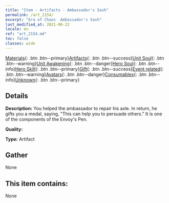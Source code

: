 ```yaml
---
title: "Item - Artifacts - Ambassador's Sash"
permalink: /art_2154/
excerpt: "Era of Chaos  Ambassador's Sash"
last_modified_at: 2021-06-22
locale: en
ref: "art_2154.md"
toc: false
classes: wide
---
```

 [Materials](/Items/){: .btn .btn--primary}[Artifacts](/Items/Artifacts/){: .btn .btn--success}[Unit Soul](/Items/UnitSoul/){: .btn .btn--warning}[Unit Awakening](/Items/UnitAwakening/){: .btn .btn--danger}[Hero Soul](/Items/HeroSoul/){: .btn .btn--info}[Hero Skill](/Items/HeroSkill/){: .btn .btn--primary}[Gift](/Items/Gift/){: .btn .btn--success}[Event related](/Items/Events/){: .btn .btn--warning}[Avatars](/Items/Avatars/){: .btn .btn--danger}[Consumables](/Items/Consumables/){: .btn .btn--info}[Unknown](/Items/Unknown/){: .btn .btn--primary}

## Details
 **Description:** You helped the ambassador to repair his axle. In return, he gifts you a medal, saying, \"This can help you to persuade others.\" It is one of the components of the Envoy's Pen.

 **Quality:** 

 **Type:** Artifact

## Gather

  None

## This item contains:

  None

